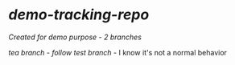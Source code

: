 # **_demo-tracking-repo_**

_Created for demo purpose - 2 branches_

_tea branch - follow test branch_ - I know it's not a normal behavior
